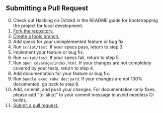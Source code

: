 ## Submitting a Pull Request

0. Check out Hacking on Octokit in the README guide for
   bootstrapping the project for local development.
1. [Fork the repository.][fork]
2. [Create a topic branch.][branch]
3. Add specs for your unimplemented feature or bug fix.
4. Run `script/test`. If your specs pass, return to step 3.
5. Implement your feature or bug fix.
6. Run `script/test`. If your specs fail, return to step 5.
7. Run `open coverage/index.html`. If your changes are not completely covered
   by your tests, return to step 4.
8. Add documentation for your feature or bug fix.
9. Run `bundle exec rake doc:yard`. If your changes are not 100% documented, go
   back to step 8.
10. Add, commit, and push your changes. For documentation-only fixes, please
    add "[ci skip]" to your commit message to avoid needless CI builds.
11. [Submit a pull request.][pr]

[fork]: https://help.github.com/articles/fork-a-repo
[branch]: https://help.github.com/articles/creating-and-deleting-branches-within-your-repository/
[pr]: https://help.github.com/articles/using-pull-requests
